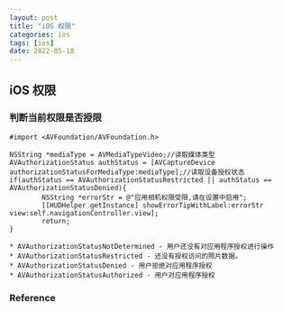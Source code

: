 ```yaml
---
layout: post
title: "iOS 权限"
categories: ios
tags: [ios]
date: 2022-05-18
---
```


## iOS 权限

### 判断当前权限是否授限

	#import <AVFoundation/AVFoundation.h> 

	NSString *mediaType = AVMediaTypeVideo;//读取媒体类型  
	AVAuthorizationStatus authStatus = [AVCaptureDevice authorizationStatusForMediaType:mediaType];//读取设备授权状态  
	if(authStatus == AVAuthorizationStatusRestricted || authStatus == AVAuthorizationStatusDenied){  
			NSString *errorStr = @"应用相机权限受限,请在设置中启用";  
			[[HUDHelper getInstance] showErrorTipWithLabel:errorStr view:self.navigationController.view];  
			return;  
	}

	* AVAuthorizationStatusNotDetermined - 用户还没有对应用程序授权进行操作
	* AVAuthorizationStatusRestricted - 还没有授权访问的照片数据。
	* AVAuthorizationStatusDenied - 用户拒绝对应用程序授权
	* AVAuthorizationStatusAuthorized - 用户对应用程序授权


### Reference

